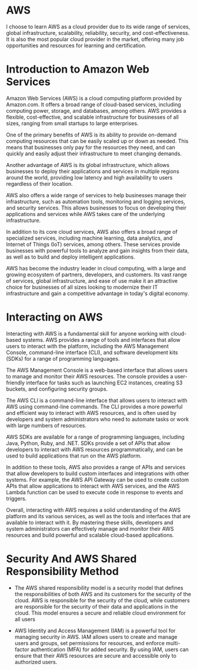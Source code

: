 
# AWS
I choose to learn AWS as a cloud provider due to its wide range of services, global infrastructure, scalability, reliability, security, and cost-effectiveness. 
It is also the most popular cloud provider in the market, offering many job opportunities and resources for learning and certification.
# Introduction to Amazon Web Services
Amazon Web Services (AWS) is a cloud computing platform provided by Amazon.com. It offers a broad range of cloud-based services, including computing power, storage, and databases, among others. AWS provides a flexible, cost-effective, and scalable infrastructure for businesses of all sizes, ranging from small startups to large enterprises.

One of the primary benefits of AWS is its ability to provide on-demand computing resources that can be easily scaled up or down as needed. 
This means that businesses only pay for the resources they need, and can quickly and easily adjust their infrastructure to meet changing demands.

Another advantage of AWS is its global infrastructure, which allows businesses to deploy their applications and services in multiple regions around the world, 
providing low latency and high availability to users regardless of their location.

AWS also offers a wide range of services to help businesses manage their infrastructure, 
such as automation tools, monitoring and logging services, and security services. This allows businesses to focus on developing their applications and services while AWS takes care of the underlying infrastructure.

In addition to its core cloud services, AWS also offers a broad range of specialized services, 
including machine learning, data analytics, and Internet of Things (IoT) services, among others. 
These services provide businesses with powerful tools to analyze and gain insights from their data, as well as to build and deploy intelligent applications.

AWS has become the industry leader in cloud computing, with a large and growing ecosystem of partners, developers, and customers. 
Its vast range of services, global infrastructure, and ease of use make it an attractive choice for businesses of all sizes looking to modernize their IT infrastructure and gain a competitive advantage in today's digital economy.
# Interacting on AWS
Interacting with AWS is a fundamental skill for anyone working with cloud-based systems. AWS provides a range of tools and interfaces that allow users to interact with the platform, including the AWS Management Console, command-line interface (CLI), and software development kits (SDKs) for a range of programming languages.

The AWS Management Console is a web-based interface that allows users to manage and monitor their AWS resources. The console provides a user-friendly interface for tasks such as launching EC2 instances, creating S3 buckets, and configuring security groups.

The AWS CLI is a command-line interface that allows users to interact with AWS using command-line commands. The CLI provides a more powerful and efficient way to interact with AWS resources, and is often used by developers and system administrators who need to automate tasks or work with large numbers of resources.

AWS SDKs are available for a range of programming languages, including Java, Python, Ruby, and .NET. SDKs provide a set of APIs that allow developers to interact with AWS resources programmatically, and can be used to build applications that run on the AWS platform.

In addition to these tools, AWS also provides a range of APIs and services that allow developers to build custom interfaces and integrations with other systems. For example, the AWS API Gateway can be used to create custom APIs that allow applications to interact with AWS services, and the AWS Lambda function can be used to execute code in response to events and triggers.

Overall, interacting with AWS requires a solid understanding of the AWS platform and its various services, as well as the tools and interfaces that are available to interact with it. By mastering these skills, developers and system administrators can effectively manage and monitor their AWS resources and build powerful and scalable cloud-based applications.

# Security And AWS Shared Responsibility Method
- The AWS shared responsibility model is a security model that defines the responsibilities of both AWS and its customers for the security of the cloud. AWS is responsible for the security of the cloud, while customers are responsible for the security of their data and applications in the cloud. This model ensures a secure and reliable cloud environment for all users

- AWS Identity and Access Management (IAM) is a powerful tool for managing security in AWS. IAM allows users to create and manage users and groups, set permissions for resources, and enforce multi-factor authentication (MFA) for added security. By using IAM, users can ensure that their AWS resources are secure and accessible only to authorized users.
